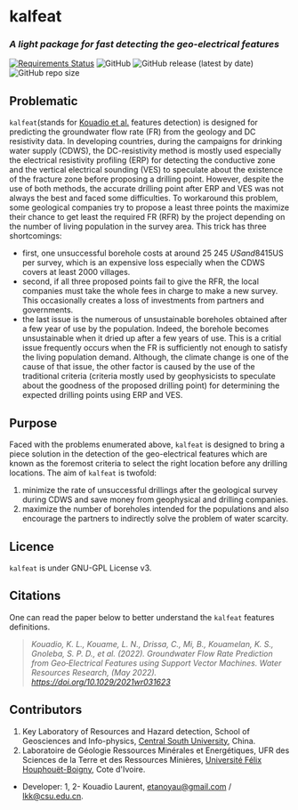 # kalfeat

### _A light package for fast detecting the geo-electrical features_
[![Requirements Status](https://requires.io/github/WEgeophysics/kalfeat/requirements.svg?branch=develop)](https://requires.io/github/WEgeophysics/kalfeat/requirements/?branch=develop) ![GitHub](https://img.shields.io/github/license/WEgeophysics/kalfeat?color=red&logo=GNU&style=flat-square) ![GitHub release (latest by date)](https://img.shields.io/github/v/release/WEgeophysics/kalfeat?style=flat-square) ![GitHub repo size](https://img.shields.io/github/repo-size/wegeophysics/kalfeat?style=flat-square)

## Problematic 
`kalfeat`(stands for [Kouadio et al.](https://doi.org/10.1029/2021wr031623) features detection) is designed for predicting the groundwater flow rate (FR)  from the geology and DC resistivity data. In developing countries, during the campaigns for drinking water supply (CDWS), the DC-resistivity method is mostly used especially 
the electrical resistivity profiling (ERP) for detecting the conductive zone and the vertical electrical sounding (VES) to speculate about the existence of the fracture zone before proposing a drilling point. However, despite the use of both methods, the accurate drilling point after ERP and VES was not always the best and faced some difficulties. To workaround this problem, some geological companies try to propose a least three points the maximize their chance to get least the required FR (RFR) by the project depending on the number of living population in the survey area. This trick has three shortcomings:
 
* first, one unsuccessful borehole costs at around 25 245 $US and 8 415$US per survey, which is an expensive loss especially when the CDWS covers at least 2000 
    villages. 
* second, if all three proposed points fail to give the RFR, the local companies must take the 
    whole fees in charge  to make a new survey. This occasionally creates a loss of investments from partners and governments. 
*  the last issue is the numerous of unsustainable boreholes obtained after a few year of use by the population. Indeed, the borehole becomes unsustainable when it dried up after a few years of use. This is a critial issue frequently occurs when the FR is sufficiently not enough to satisfy the living population demand. Although, the climate change is one of the cause of that issue, the other factor is caused by  the use of the traditional criteria (criteria mostly used by geophysicists to speculate about the goodness of the proposed drilling point) for determining the expected drilling points using ERP and VES. 

## Purpose 
Faced with the problems enumerated above, `kalfeat` is designed to bring a piece solution in the detection of the geo-electrical features which are known as 
the foremost criteria to select the right location before any drilling locations. The aim of `kalfeat` is twofold:

1. minimize the rate of unsuccessful drillings after the geological survey during CDWS and save money from geophysical and drilling companies. 
2. maximize the number of boreholes intended for the populations and also encourage the partners to indirectly solve the problem of water scarcity. 


## Licence 

`kalfeat` is under GNU-GPL License v3.

## Citations 
One can read the paper below to better understand the `kalfeat` features definitions. 
> *Kouadio, K. L., Kouame, L. N., Drissa, C., Mi, B., Kouamelan, K. S., Gnoleba, S. P. D., et al. (2022). Groundwater Flow Rate Prediction from Geo‐Electrical Features using Support Vector Machines. Water Resources Research, (May 2022). https://doi.org/10.1029/2021wr031623*

## Contributors
1. Key Laboratory of Resources and Hazard detection, School of Geosciences and Info-physics, [Central South University](https://en.csu.edu.cn/), China.
2. Laboratoire de Géologie Ressources Minérales et Energétiques, UFR des Sciences de la Terre et des Ressources Minières, [Université Félix Houphouët-Boigny]( https://www.univ-fhb.edu.ci/index.php/ufr-strm/), Cote d'Ivoire.

* Developer: 1, 2- Kouadio Laurent,  <etanoyau@gmail.com> / <lkk@csu.edu.cn>.

